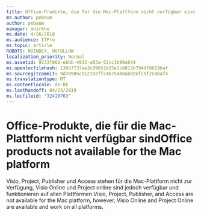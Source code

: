```yaml
---
title: Office-Produkte, die für die Mac-Plattform nicht verfügbar sind
ms.author: pebaum
author: pebaum
manager: mnirkhe
ms.date: 4/26/2018
ms.audience: ITPro
ms.topic: article
ROBOTS: NOINDEX, NOFOLLOW
localization_priority: Normal
ms.assetid: 9233f862-ebbb-4913-a83a-52cc3b99a644
ms.openlocfilehash: 136b7737ae3c99b51b25e3cd813b794df86196af
ms.sourcegitcommit: 9d78905c512192ffc4675468abd2efc5f2e4baf4
ms.translationtype: MT
ms.contentlocale: de-DE
ms.lasthandoff: 04/23/2019
ms.locfileid: "32419763"
---
```

# <a name="office-products-not-available-for-the-mac-platform"></a><span data-ttu-id="4c909-102">Office-Produkte, die für die Mac-Plattform nicht verfügbar sind</span><span class="sxs-lookup"><span data-stu-id="4c909-102">Office products not available for the Mac platform</span></span>

<span data-ttu-id="4c909-103">Visio, Project, Publisher und Access stehen für die Mac-Plattform nicht zur Verfügung, Visio Online und Project online sind jedoch verfügbar und funktionieren auf allen Plattformen.</span><span class="sxs-lookup"><span data-stu-id="4c909-103">Visio, Project, Publisher, and Access are not available for the Mac platform, however, Visio Online and Project Online are available and work on all platforms.</span></span>
  

